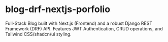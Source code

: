 # blog-drf-nextjs-porfolio
Full-Stack Blog built with Next.js (Frontend) and a robust Django REST Framework (DRF) API. Features JWT Authentication, CRUD operations, and Tailwind CSS/shadcn/ui styling.
